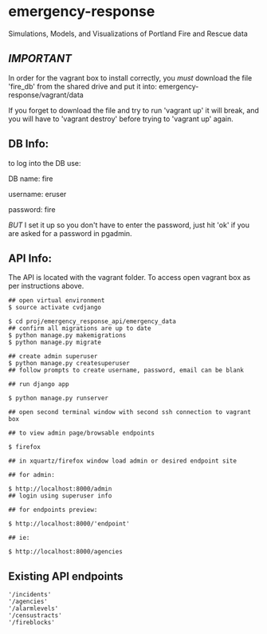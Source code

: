 # emergency-response
Simulations, Models, and Visualizations of Portland Fire and Rescue data

## _IMPORTANT_
In order for the vagrant box to install correctly, you _must_ download the file 'fire_db' from the shared
drive and put it into:
emergency-response/vagrant/data

If you forget to download the file and try to run 'vagrant up' it will break, and you will have to
'vagrant destroy' before trying to 'vagrant up' again.

## DB Info:
to log into the DB use:

DB name: fire

username: eruser

password: fire


_BUT_ I set it up so you don't have to enter the password, just hit 'ok' if you are asked for a
password in pgadmin.

## API Info:

The API is located with the vagrant folder. To access open vagrant box as per instructions above.

    ## open virtual environment
    $ source activate cvdjango

    $ cd proj/emergency_response_api/emergency_data
    ## confirm all migrations are up to date
    $ python manage.py makemigrations
    $ python manage.py migrate

    ## create admin superuser
    $ python manage.py createsuperuser
    ## follow prompts to create username, password, email can be blank

    ## run django app

    $ python manage.py runserver

    ## open second terminal window with second ssh connection to vagrant box

    ## to view admin page/browsable endpoints

    $ firefox

    ## in xquartz/firefox window load admin or desired endpoint site

    ## for admin:

    $ http://localhost:8000/admin
    ## login using superuser info

    ## for endpoints preview:

    $ http://localhost:8000/'endpoint'

    ## ie:

    $ http://localhost:8000/agencies
## Existing API endpoints

    '/incidents'
    '/agencies'
    '/alarmlevels'
    '/censustracts'
    '/fireblocks'
